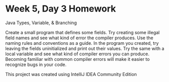 # Week 5, Day 3 Homework

Java Types, Variable, & Branching

Create a small program that defines some fields. Try creating some illegal field names and see what kind of error the compiler produces. Use the naming rules and conventions as a guide. In the program you created, try leaving the fields uninitialized and print out their values. Try the same with a local variable and see what kind of compiler errors you can produce. Becoming familiar with common compiler errors will make it easier to recognize bugs in your code.

This project was created using IntelliJ IDEA Community Edition